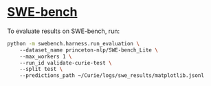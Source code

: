 # [SWE-bench](https://www.swebench.com/)

To evaluate results on SWE-bench, run:

```bash
python -m swebench.harness.run_evaluation \ 
    --dataset_name princeton-nlp/SWE-bench_Lite \ 
    --max_workers 1 \ 
    --run_id validate-curie-test \ 
    --split test \ 
    --predictions_path ~/Curie/logs/swe_results/matplotlib.jsonl
```